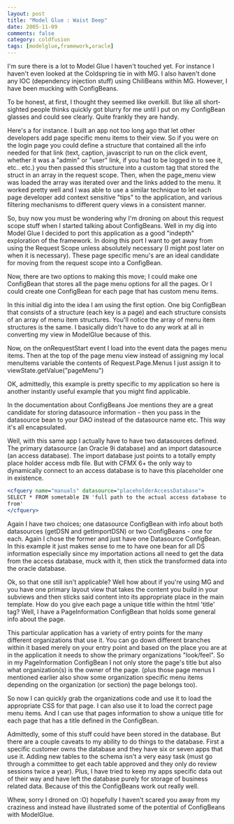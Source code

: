 ```yaml
---
layout: post
title: "Model Glue : Waist Deep"
date: 2005-11-09
comments: false
category: coldfusion
tags: [modelglue,framework,oracle]
---
```

I'm sure there is a lot to Model Glue I haven't touched yet. For instance I
haven't even looked at the Coldspring tie in with MG. I also haven't done any
IOC (dependency injection stuff) using ChiliBeans within MG. However, I have
been mucking with ConfigBeans.

To be honest, at first, I thought they seemed like overkill. But like all
short-sighted people thinks quickly got blurry for me until I put on my
ConfigBean glasses and could see clearly. Quite frankly they are handy.

Here's a for instance. I built an app not too long ago that let other
developers add page specific menu items to their view. So if you were on the
login page you could define a structure that contained all the info needed for
that link (text, caption, javascript to run on the click event, whether it was
a "admin" or "user" link, if you had to be logged in to see it, etc.. etc.)
you then passed this structure into a custom tag that stored the struct in an
array in the request scope. Then, when the page_menu view was loaded the array
was iterated over and the links added to the menu. It worked pretty well and I
was able to use a similar technique to let each page developer add context
sensitive "tips" to the application, and various filtering mechanisms to
different query views in a consistent manner.

So, buy now you must be wondering why I'm droning on about this request scope
stuff when I started talking about ConfigBeans. Well in my dig into Model Glue
I decided to port this application as a good "indepth" exploration of the
framework. In doing this port I want to get away from using the Request Scope
unless absolutely necessary (I might post later on when it is necessary).
These page specific menu's are an ideal candidate for moving from the request
scope into a ConfigBean.

Now, there are two options to making this move; I could make one ConfigBean
that stores all the page menu options for all the pages. Or I could create one
ConfigBean for each page that has custom menu items.

In this initial dig into the idea I am using the first option. One big
ConfigBean that consists of a structure (each key is a page) and each
structure consists of an array of menu item structures. You'll notice the
array of menu item structures is the same. I basically didn't have to do any
work at all in converting my view in ModelGlue because of this.

Now, on the onRequestStart event I load into the event data the pages menu
items. Then at the top of the page menu view instead of assigning my local
menuItems variable the contents of Request.Page.Menus I just assign it to
viewState.getValue("pageMenu")

OK, admittedly, this example is pretty specific to my application so here is
another instantly useful example that you might find applicable.

In the documentation about ConfigBeans Joe mentions they are a great candidate
for storing datasource information - then you pass in the datasource bean to
your DAO instead of the datasource name etc. This way it's all encapsulated.

Well, with this same app I actually have to have two datasources defined. The
primary datasource (an Oracle 9i database) and an import datasource (an access
database). The import database just points to a totally empty place holder
access mdb file. But with CFMX 6+ the only way to dynamically connect to an
access database is to have this placeholder one in existence.

```cfc
<cfquery name="manuals" datasource="placeholderAccessDatabase">
SELECT * FROM sometable IN 'full path to the actual access database to read
from'
</cfquery>

```


Again I have two choices; one datasource ConfigBean with info about both
datasources (getDSN and getImportDSN) or two ConfigBeans - one for each. Again
I chose the former and just have one Datasource ConfigBean. In this example it
just makes sense to me to have one bean for all DS information especially
since my importation actions all need to get the data from the access
database, muck with it, then stick the transformed data into the oracle
database.

Ok, so that one still isn't applicable? Well how about if you're using MG and
you have one primary layout view that takes the content you build in your
subviews and then sticks said content into its appropriate place in the main
template. How do you give each page a unique title within the html 'title'
tag? Well, I have a PageInformation ConfigBean that holds some general info
about the page.

This particular application has a variety of entry points for the many
different organizations that use it. You can go down different branches within
it based merely on your entry point and based on the place you are at in the
application it needs to show the primary organizations "look/feel". So in my
PageInformation ConfigBean I not only store the page's title but also what
organization(s) is the owner of the page. (plus those page menus I mentioned
earlier also show some organization specific menu items depending on the
organization (or section) the page belongs too).

So now I can quickly grab the organizations code and use it to load the
appropriate CSS for that page. I can also use it to load the correct page menu
items. And I can use that pages information to show a unique title for each
page that has a title defined in the ConfigBean.

Admittedly, some of this stuff could have been stored in the database. But
there are a couple caveats to my ability to do things to the database. First a
specific customer owns the database and they have six or seven apps that use
it. Adding new tables to the schema isn't a very easy task (must go through a
committee to get each table approved and they only do review sessions twice a
year). Plus, I have tried to keep my apps specific data out of their way and
have left the database purely for storage of business related data. Because of
this the ConfigBeans work out really well.

Whew, sorry I droned on :O) hopefully I haven't scared you away from my
craziness and instead have illustrated some of the potential of ConfigBeans
with ModelGlue.
